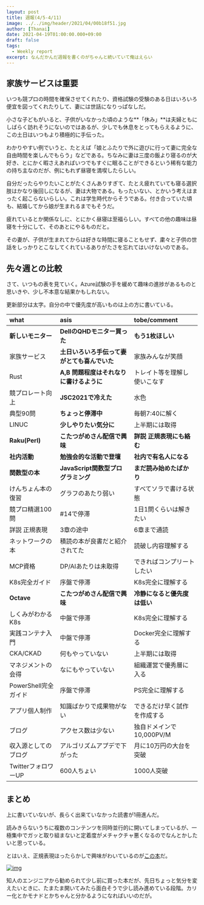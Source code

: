 ```yaml
---
layout: post
title: 週報(4/5-4/11)
image: ../../img/header/2021/04/00b18f51.jpg
author: [Thanai]
date: 2021-04-19T01:00:00.000+09:00
draft: false
tags:
  - Weekly report
excerpt: なんだかんだ週報を書くのがちゃんと続いていて俺はえらい
---
```


## 家族サービスは重要

いつも競プロの時間を確保させてくれたり、資格試験の受験のある日はいろいろ便宜を図ってくれたりして、妻には世話になりっぱなしだ。

小さな子どもがいると、子供がいなかった頃のような**「休み」**は夫婦ともにしばらく訪れそうにないのではあるが、少しでも休息をとってもらえるように、この土日はいつもより積極的に手伝った。

わかりやすい例でいうと、たとえば「娘とふたりで外に遊びに行って妻に完全な自由時間を楽しんでもらう」などである。ちなみに妻は三度の飯より寝るのが大好き、とにかく暇さえあればいつでもすぐに眠ることができるという稀有な能力の持ち主なのだが、例にもれず昼寝を満喫したらしい。

自分だったらやりたいことがたくさんありすぎて、たとえ疲れていても寝る選択肢はかなり後回しになるが、妻は大物である。もったいない、とかいう考えはまったく起こらないらしい。これは学生時代からそうである。付き合っていた頃も、結婚してから娘が生まれるまでもそうだ。

疲れているとか関係なしに、とにかく昼寝は至福らしい。すべての他の趣味は昼寝を十分にして、そのあとにやるものだと。

その妻が、子供が生まれてからは好きな時間に寝ることもせず、粛々と子供の世話をしっかりとこなしてくれているありがたさを忘れてはいけないのである。

## 先々週との比較

さて、いつもの表を見ていく。Azure試験の手を緩めて趣味の進捗があるものと思いきや、少し不本意な結果かもしれない。

更新部分は太字。自分の中で優先度が高いものは上の方に書いている。

| what                 | asis                                         | tobe/comment                 |
| :------------------- | :------------------------------------------- | :--------------------------- |
| **新しいモニター**   | **DellのQHDモニター買った**                  | **もう1枚ほしい**            |
| 家族サービス         | **土日いろいろ手伝って妻がとても喜んでいた** | 家族みんなが笑顔             |
| Rust                 | **A,B 問題程度はそれなりに書けるように**     | トレイト等を理解し使いこなす |
| 競プロレート向上     | **JSC2021で冷えた**                          | 水色                         |
| 典型90問             | **ちょっと停滞中**                           | 毎朝7:40に解く               |
| LINUC                | **少しやりたい気分に**                       | 上半期には取得               |
| **Raku(Perl)**       | **こたつがめさん配信で興味**                 | **詳説 正規表現にも絡む**    |
| **社内活動**         | **勉強会的な活動で登壇**                     | **社内で有名人になる**       |
| **関数型の本**       | **JavaScript関数型プログラミング**           | **まだ読み始めたばかり**     |
| けんちょん本の復習   | グラフのあたり弱い                           | すべてソラで書ける状態       |
| 競プロ精選100問      | #14で停滞                                    | 1日1問くらいは解きたい       |
| 詳説 正規表現        | 3章の途中                                    | 6章まで通読                  |
| ネットワークの本     | 積読の本が良書だと紹介されてた               | 読破し内容理解する           |
| MCP資格              | DP/AIあたりは未取得                          | できればコンプリートしたい   |
| K8s完全ガイド        | 序盤で停滞                                   | K8s完全に理解する            |
| **Octave**           | **こたつがめさん配信で興味**                 | **冷静になると優先度は低い** |
| しくみがわかるK8s    | 中盤で停滞                                   | K8s完全に理解する            |
| 実践コンテナ入門     | 中盤で停滞                                   | Docker完全に理解する         |
| CKA/CKAD             | 何もやっていない                             | 上半期には取得               |
| マネジメントの会得   | なにもやっていない                           | 組織運営で優秀層に入る       |
| PowerShell完全ガイド | 序盤で停滞                                   | PS完全に理解する             |
| アプリ個人制作       | 知識ばかりで成果物がない                     | できるだけ早く試作を作成する |
| ブログ               | アクセス数は少ない                           | 独自ドメインで10,000PV/M     |
| 収入源としてのブログ | アルゴリズムアプデで下がった                 | 月に10万円の大台を突破       |
| TwitterフォロワーUP  | 600人ちょい                                  | 1000人突破                   |

## まとめ

上に書いていないが、長らく出来ていなかった読書が1冊進んだ。

読みきらないうちに複数のコンテンツを同時並行的に開いてしまっているが、一極集中でガッと取り組まないと定着度がメチャクチャ悪くなるのでなんとかしたいと思っている。

とはいえ、正規表現ほったらかしで興味がわいているのが[この本](https://amzn.to/3ss7Q6L)だ。

[![img](//ws-fe.amazon-adsystem.com/widgets/q?_encoding=UTF8&ASIN=B072JVPFL4&Format=_SL250_&ID=AsinImage&MarketPlace=JP&ServiceVersion=20070822&WS=1&tag=dev00d-22&language=ja_JP)](https://amzn.to/3ss7Q6L)

知人のエンジニアから勧められて少し前に買った本だが、先日ちょっと気分を変えたいときに、たまたま開いてみたら面白そうで少し読み進めている段階。カリー化とかモナドとかちゃんと分かるようになればいいのだが。
